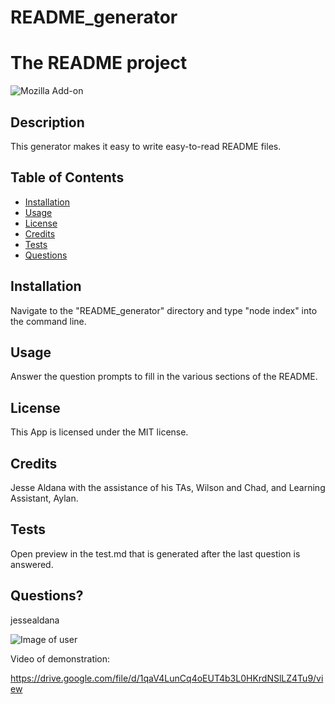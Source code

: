# README_generator

  # The README project
  ![Mozilla Add-on](https://img.shields.io/amo/v/blue?color=blue&label=readme%20generator&logoColor=white)
  
 ## Description
 
 This generator makes it easy to write easy-to-read README files.

 ## Table of Contents
  * [Installation](#Installation)
  * [Usage](#Usage)
  * [License](#license)
  * [Credits](#credits)
  * [Tests](#tests)
  * [Questions](#questions)
 ## Installation

 Navigate to the "README_generator" directory and type "node index" into the command line.

 ## Usage
 
 Answer the question prompts to fill in the various sections of the README.

 ## License
 
 This App is licensed under the MIT license.

 ## Credits
 
 Jesse Aldana with the assistance of his TAs, Wilson and Chad, and Learning Assistant, Aylan.

 ## Tests
 
 Open preview in the test.md that is generated after the last question is answered.

 ## Questions?
 
 jessealdana
 
 ![Image of user](https://avatars0.githubusercontent.com/u/61436744?v=4)

 Video of demonstration:

 https://drive.google.com/file/d/1qaV4LunCq4oEUT4b3L0HKrdNSlLZ4Tu9/view
